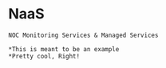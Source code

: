 # NaaS

	NOC Monitoring Services & Managed Services
	
	*This is meant to be an example
	*Pretty cool, Right!


